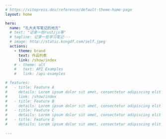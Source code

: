 ```yaml
---
# https://vitepress.dev/reference/default-theme-home-page
layout: home

hero:
  name: "孔大夫写笔记的地方"
  # text: "记录一些rust/js等"
  # tagline: 记录一些学习笔记···
  # image: http://static.kongdf.com/self.jpeg
  actions:
    - theme: brand
      text: 作品列表
      link: /show/index
    # - theme: alt
    #   text: API Examples
    #   link: /api-examples

# features:
#   - title: Feature A
#     details: Lorem ipsum dolor sit amet, consectetur adipiscing elit
#     link: /show/index
#   - title: Feature B
#     details: Lorem ipsum dolor sit amet, consectetur adipiscing elit
#   - title: Feature C
#     details: Lorem ipsum dolor sit amet, consectetur adipiscing elit
#   - title: Feature D
#     details: Lorem ipsum dolor sit amet, consectetur adipiscing elit
 
---
```


